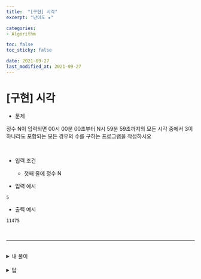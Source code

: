 ```yaml
---
title:  "[구현] 시각"
excerpt: "난이도 ★"

categories:
- Algorithm

toc: false
toc_sticky: false

date: 2021-09-27
last_modified_at: 2021-09-27
---
```


# [구현] 시각

- 문제

정수 N이 입력되면 00시 00분 00초부터 N시 59분 59초까지의 모든 시각 중에서 3이 하나라도 포함되는 모든 경우의 수를 구하는 프로그램을 작성하시오 

<br>

- 입력 조건
  - 첫째 줄에 정수 N

- 입력 예시
```
5
```

- 출력 예시
```
11475
```
<br>

<hr>

<br>

<details>
<summary>내 풀이</summary>
<div markdown="1">
<br>
n= int(input())

cnt = 0

for i in range(n+1):
  for j in range(60):
    for k in range(60):
      res =  str(i) + str(j) + str(k)
      if '3' in res:
        cnt +=1

print(cnt)

</div>
</details>

<br>

<details>
<summary>답</summary>
<div markdown="1">
<br>

```python
n = int(input())

count = 0
for i in range(n+1): # 시
  for j in range(60): # 분
    for k in range(60): # 초
      # 3이 포함되면 count 증가
      if '3' in str(i) + str(j) + str(k):
        count += 1

print(count)
```

</div>
</details>

<br>